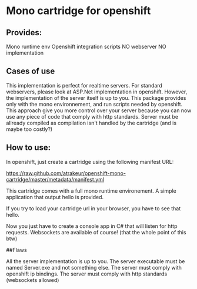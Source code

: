 # Mono cartridge for openshift

## Provides:

Mono runtime env
Openshift integration scripts
NO webserver
NO implementation

## Cases of use

This implementation is perfect for realtime servers. For standard webservers, please look at ASP.Net implementation in openshift.
However, the implementation of the server itself is up to you. This package provides only with the mono environnement, and run scripts needed by openshift.
This approach give you more control over your server because you can now use any piece of code that comply with http standards.
Server must be allready compiled as compilation isn't handled by the cartridge (and is maybe too costly?)

## How to use:

In openshift, just create a cartridge using the following manifest URL:

https://raw.github.com/atrakeur/openshift-mono-cartridge/master/metadata/manifest.yml

This cartridge comes with a full mono runtime environement. A simple application that output hello is provided.

If you try to load your cartridge url in your browser, you have to see that hello.

Now you just have to create a console app in C# that will listen for http requests. Websockets are available of course! (that the whole point of this btw)

##Flaws

All the server implementation is up to you.
The server executable must be named Server.exe and not something else.
The server must comply with openshift ip bindings.
The server must comply with http standards (websockets allowed)
